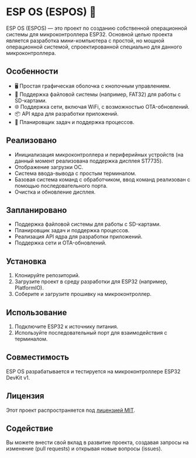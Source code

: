 # ESP OS (ESPOS) 🚀

ESP OS (ESPOS) — это проект по созданию собственной операционной системы для микроконтроллера ESP32. Основной целью проекта является разработка мини-компьютера с простой, но мощной операционной системой, спроектированной специально для данного микроконтроллера.

## Особенности

- 🖥️ Простая графическая оболочка с кнопочным управлением.
- 💾 Поддержка файловой системы (например, FAT32) для работы с SD-картами.
- 🌐 Поддержка сети, включая WiFi, с возможностью OTA-обновлений.
- 📦 API ядра для разработки приложений.
- 📆 Планировщик задач и поддержка процессов.

## Реализовано

- Инициализация микроконтроллера и периферийных устройств (на данный момент реализована поддержка дисплея ST7735).
- Отображение загрузки ОС.
- Система ввода-вывода с простым терминалом.
- Базовая система команд с обработчиком, ввод команд реализован с помощью последовательного порта.
- Очистка и обновление дисплея.

## Запланировано

- Поддержка файловой системы для работы с SD-картами.
- Планировщик задач и поддержка процессов.
- Реализация API ядра для разработки приложений.
- Поддержка сети и OTA-обновлений.

## Установка

1. Клонируйте репозиторий.
2. Загрузите проект в среду разработки для ESP32 (например, PlatformIO).
3. Соберите и загрузите прошивку на микроконтроллер.

## Использование

1. Подключите ESP32 к источнику питания.
2. Используйте последовательный порт для взаимодействия с терминалом.

## Совместимость

ESP OS разрабатывается и тестируется на микроконтроллере ESP32 DevKit v1.

## Лицензия

Этот проект распространяется под [лицензией MIT](LICENSE).

## Содействие

Вы можете внести свой вклад в развитие проекта, создавая запросы на изменение (pull requests) и открывая новые вопросы (issues).
